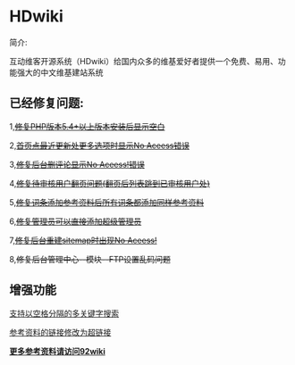 HDwiki
===================================

简介:

互动维客开源系统（HDwiki）给国内众多的维基爱好者提供一个免费、易用、功能强大的中文维基建站系统

###
已经修复问题:
------
1,~~[修复PHP版本5.4+以上版本安装后显示空白](http://www.92wiki.com/hdwiki/doc-view-246.html)~~

2,~~[首页点最近更新处更多选项时显示No Aceess错误](http://www.92wiki.com/hdwiki/doc-view-504.html)~~

3,~~[修复后台删评论显示No Aceess!错误](http://www.92wiki.com/hdwiki/doc-view-76.html)~~

4,~~[修复待审核用户翻页问题(翻页后列表跳到已审核用户处)](http://www.92wiki.com/hdwiki/doc-view-178.html)~~

5,~~[修复词条添加参考资料后所有词条都添加同样参考资料](http://www.92wiki.com/hdwiki/doc-view-485.html)~~

6,~~[修复管理员可以直接添加超级管理员](http://www.92wiki.com/hdwiki/doc-view-495.html)~~

7,~~[修复后台重建sitemap时出现No Aceess!](http://www.92wiki.com/hdwiki/doc-view-492.html)~~

8,~~修复后台管理中心--模块--FTP设置乱码问题~~

###
增强功能
------

[支持以空格分隔的多关键字搜索](http://www.92wiki.com/hdwiki/doc-view-242.html)

[参考资料的链接修改为超链接](http://www.92wiki.com/hdwiki/doc-view-198.html)

**[更多参考资料请访问92wiki](http://www.92wiki.com/hdwiki/category-view-20.html)**